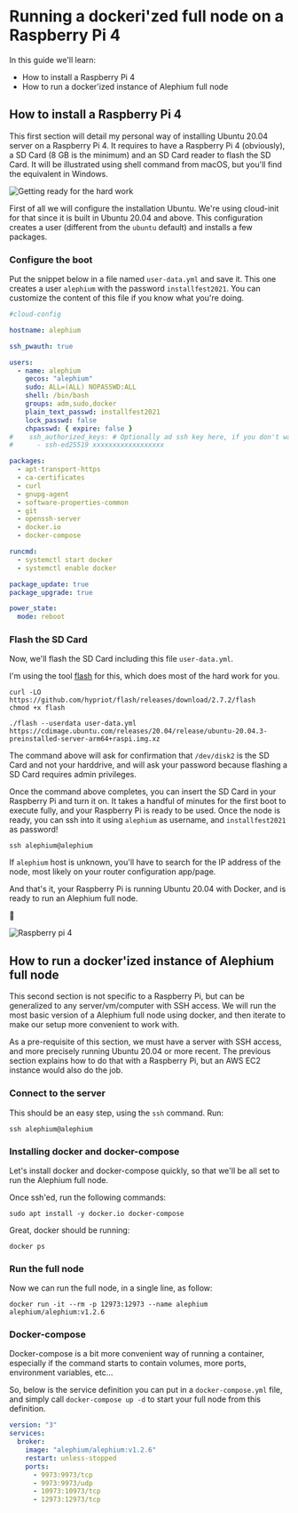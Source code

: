 # Running a dockeri'zed full node on a Raspberry Pi 4

In this guide we'll learn:

- How to install a Raspberry Pi 4
- How to run a docker'ized instance of Alephium full node

## How to install a Raspberry Pi 4

This first section will detail my personal way of installing Ubuntu 20.04 server on a Raspberry Pi 4.
It requires to have a Raspberry Pi 4 (obviously), a SD Card (8 GB is the minimum) and an SD Card reader to flash the SD Card.
It will be illustrated using shell command from macOS, but you'll find the equivalent in Windows.

![Getting ready for the hard work](/media/flashing.jpeg)

First of all we will configure the installation Ubuntu. We're using cloud-init for that since it is built in Ubuntu 20.04 and above.
This configuration creates a user (different from the `ubuntu` default) and installs a few packages.

### Configure the boot

Put the snippet below in a file named `user-data.yml` and save it. This one creates a user `alephium` with the password `installfest2021`.
You can customize the content of this file if you know what you're doing.

```yaml
#cloud-config

hostname: alephium

ssh_pwauth: true

users:
  - name: alephium
    gecos: "alephium"
    sudo: ALL=(ALL) NOPASSWD:ALL
    shell: /bin/bash
    groups: adm,sudo,docker
    plain_text_passwd: installfest2021
    lock_passwd: false
    chpasswd: { expire: false }
#    ssh_authorized_keys: # Optionally ad ssh key here, if you don't want the password.
#      - ssh-ed25519 xxxxxxxxxxxxxxxxxx

packages:
  - apt-transport-https
  - ca-certificates
  - curl
  - gnupg-agent
  - software-properties-common
  - git
  - openssh-server
  - docker.io
  - docker-compose

runcmd:
  - systemctl start docker
  - systemctl enable docker

package_update: true
package_upgrade: true

power_state:
  mode: reboot
```

### Flash the SD Card

Now, we'll flash the SD Card including this file `user-data.yml`.

I'm using the tool [flash](https://github.com/hypriot/flash/) for this, which does most of the hard work for you.

```shell
curl -LO https://github.com/hypriot/flash/releases/download/2.7.2/flash
chmod +x flash

./flash --userdata user-data.yml https://cdimage.ubuntu.com/releases/20.04/release/ubuntu-20.04.3-preinstalled-server-arm64+raspi.img.xz
```

The command above will ask for confirmation that `/dev/disk2` is the SD Card and not your harddrive, and will ask your password
because flashing a SD Card requires admin privileges.

Once the command above completes, you can insert the SD Card in your Raspberry Pi and turn it on.
It takes a handful of minutes for the first boot to execute fully, and your Raspberry Pi is ready to be used.
Once the node is ready, you can ssh into it using `alephium` as username, and `installfest2021` as password!

```shell
ssh alephium@alephium
```

If `alephium` host is unknown, you'll have to search for the IP address of the node, most likely on your router configuration app/page.

And that's it, your Raspberry Pi is running Ubuntu 20.04 with Docker, and is ready to run an Alephium full node.

🚀

![Raspberry pi 4](/media/pies.jpeg)

## How to run a docker'ized instance of Alephium full node

This second section is not specific to a Raspberry Pi, but can be generalized to any server/vm/computer with SSH access.
We will run the most basic version of a Alephium full node using docker, and then iterate to make our setup more
convenient to work with.

As a pre-requisite of this section, we must have a server with SSH access, and more precisely running Ubuntu 20.04 or more recent.
The previous section explains how to do that with a Raspberry Pi, but an AWS EC2 instance would also do the job.

### Connect to the server

This should be an easy step, using the `ssh` command. Run:

```shell
ssh alephium@alephium
```

### Installing docker and docker-compose

Let's install docker and docker-compose quickly, so that we'll be all set to run the Alephium full node.

Once ssh'ed, run the following commands:

```shell
sudo apt install -y docker.io docker-compose
```

Great, docker should be running:

```shell
docker ps
```

### Run the full node

Now we can run the full node, in a single line, as follow:

```shell
docker run -it --rm -p 12973:12973 --name alephium alephium/alephium:v1.2.6
```

### Docker-compose

Docker-compose is a bit more convenient way of running a container, especially if the command starts to contain
volumes, more ports, environment variables, etc...

So, below is the service definition you can put in a `docker-compose.yml` file, and simply call `docker-compose up -d` to
start your full node from this definition.

```yaml
version: "3"
services:
  broker:
    image: "alephium/alephium:v1.2.6"
    restart: unless-stopped
    ports:
      - 9973:9973/tcp
      - 9973:9973/udp
      - 10973:10973/tcp
      - 12973:12973/tcp
```
